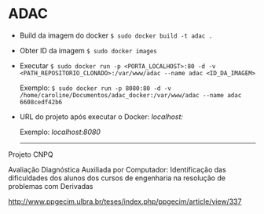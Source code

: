 # ADAC

- Build da imagem do docker
  `$ sudo docker build -t adac .` 

- Obter ID da imagem
  `$ sudo docker images`

- Executar
  `$ sudo docker run -p <PORTA_LOCALHOST>:80 -d -v <PATH_REPOSITORIO_CLONADO>:/var/www/adac --name adac <ID_DA_IMAGEM>`

  Exemplo:
  `$ sudo docker run -p 8080:80 -d -v /home/caroline/Documentos/adac_docker:/var/www/adac --name adac 6608cedf42b6`

- URL do projeto após executar o Docker:
    *localhost:<PORTA>*

    Exemplo:
    *localhost:8080*


  ---------

Projeto CNPQ

Avaliação Diagnóstica Auxiliada por Computador: Identificação das dificuldades dos alunos dos cursos de engenharia na resolução de problemas com Derivadas

http://www.ppgecim.ulbra.br/teses/index.php/ppgecim/article/view/337

  
